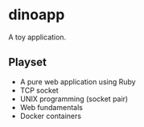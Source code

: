 # dinoapp
A toy application. 

## Playset

- A pure web application using Ruby
- TCP socket
- UNIX programming (socket pair)
- Web fundamentals
- Docker containers
